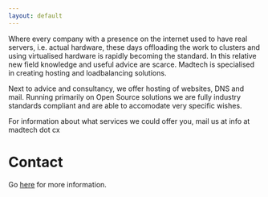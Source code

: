 ```yaml
---
layout: default
---
```


Where every company with a presence on the internet used to have real servers, i.e. actual hardware, these days offloading the work to clusters and using virtualised hardware is rapidly becoming the standard. In this relative new field knowledge and useful advice are scarce. Madtech is specialised in creating hosting and loadbalancing solutions.

Next to advice and consultancy, we offer hosting of websites, DNS and mail. Running primarily on Open Source solutions we are fully industry standards compliant and are able to accomodate very specific wishes.

For information about what services we could offer you, mail us at info at madtech dot cx

# Contact
Go [here](./contact.html) for more information.
